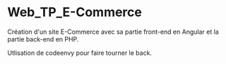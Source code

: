 # Web_TP_E-Commerce

Création d'un site E-Commerce avec sa partie front-end en Angular et la partie back-end en PHP.

Utlisation de codeenvy pour faire tourner le back.
